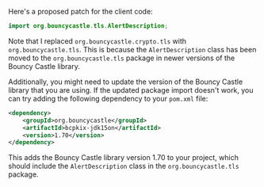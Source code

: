 Here's a proposed patch for the client code:
```java
import org.bouncycastle.tls.AlertDescription;
```
Note that I replaced `org.bouncycastle.crypto.tls` with `org.bouncycastle.tls`. This is because the `AlertDescription` class has been moved to the `org.bouncycastle.tls` package in newer versions of the Bouncy Castle library.

Additionally, you might need to update the version of the Bouncy Castle library that you are using. If the updated package import doesn't work, you can try adding the following dependency to your `pom.xml` file:
```xml
<dependency>
    <groupId>org.bouncycastle</groupId>
    <artifactId>bcpkix-jdk15on</artifactId>
    <version>1.70</version>
</dependency>
```
This adds the Bouncy Castle library version 1.70 to your project, which should include the `AlertDescription` class in the `org.bouncycastle.tls` package.